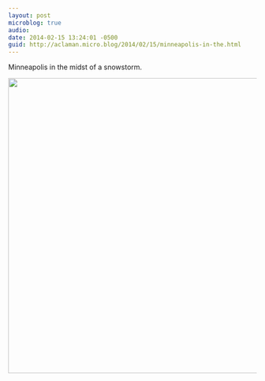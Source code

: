 ```yaml
---
layout: post
microblog: true
audio: 
date: 2014-02-15 13:24:01 -0500
guid: http://aclaman.micro.blog/2014/02/15/minneapolis-in-the.html
---
```

Minneapolis in the midst of a snowstorm.

<img src="http://micro.alexclaman.com/uploads/2018/78f08c0fda.jpg" width="600" height="600" />
